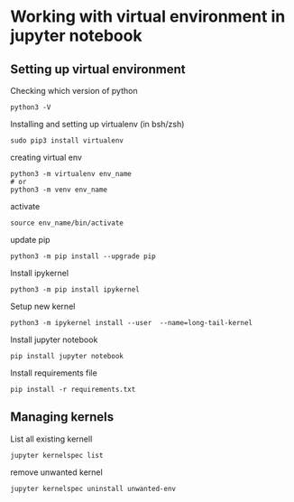 # Working with virtual environment in jupyter notebook 

## Setting up virtual environment

Checking which version of python
```
python3 -V
```

Installing and setting up virtualenv (in bsh/zsh) 
```
sudo pip3 install virtualenv
```

creating virtual env 
```
python3 -m virtualenv env_name
# or
python3 -m venv env_name
```

activate 
```
source env_name/bin/activate
```

update pip
```
python3 -m pip install --upgrade pip
```

Install ipykernel
```
python3 -m pip install ipykernel
```

Setup new kernel
```
python3 -m ipykernel install --user  --name=long-tail-kernel
```

Install jupyter notebook
```
pip install jupyter notebook
```

Install requirements file
```
pip install -r requirements.txt
```


## Managing kernels

List all existing kernell
```
jupyter kernelspec list
```

remove unwanted kernel 
```
jupyter kernelspec uninstall unwanted-env
```
